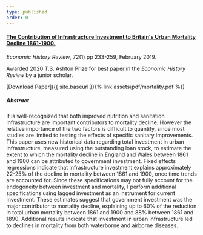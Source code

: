 ```yaml
---
type: published
order: 0
---
```


#### [The Contribution of Infrastructure Investment to Britain's Urban Mortality Decline 1861-1900.](https://onlinelibrary.wiley.com/doi/abs/10.1111/ehr.12699)

_Economic History Review_, 72(1) pp 233-259, February 2019.

Awarded 2020 T.S. Ashton Prize for best paper in the _Economic History Review_ by a junior scholar.

[Download Paper]({{ site.baseurl }}{% link assets/pdf/mortality.pdf %})

##### Abstract

It is well-recognized that both improved nutrition and sanitation
infrastructure are important contributors to mortality decline.
However the relative importance of the two factors is difficult to
quantify, since most studies are limited to testing the effects of
specific sanitary improvements. This paper uses new historical data
regarding total investment in urban infrastructure, measured using
the outstanding loan stock, to estimate the extent to which the
mortality decline in England and Wales between 1861 and 1900 can be
attributed to government investment. Fixed effects regressions indicate
that infrastructure investment explains approximately 22-25% of the
decline in mortality between 1861 and 1900, once time trends are
accounted for. Since these specifications may not fully account for
the endogoneity between investment and mortality, I perform additional
specifications using lagged investment as an instrument for current
investment. These estimates suggest that government investment was
the major contributor to mortality decline, explaining up to 60% of
the reduction in total urban mortality between 1861 and 1900 and 88%
between 1861 and 1890. Additional results indicate that investment
in urban infrastructure led to declines in mortality from both
waterborne and airborne diseases.
